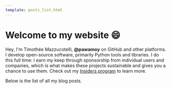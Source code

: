 ```yaml
---
template: posts_list.html
---
```


# Welcome to my website :smile:

Hey, I'm Timothée Mazzucotelli, **@pawamoy** on GitHub and other platforms.
I develop open-source software, primarily Python tools and libraries.
I do this full time: I earn my keep through sponsorship from individual users and companies,
which is what makes these projects sustainable and gives you a chance to use them.
Check out my [Insiders program](insiders.md) to learn more.

Below is the list of all my blog posts.

<style>
@media only screen and (min-width: 1220px) {
    .md-nav__list { 
        display: none; 
    }
}
</style>